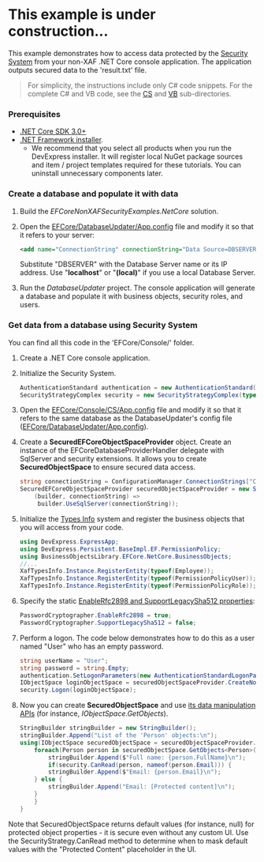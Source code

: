 <!-- default file list -->

# This example is under construction...

This example demonstrates how to access data protected by the [Security System](https://docs.devexpress.com/eXpressAppFramework/113366/concepts/security-system/security-system-overview) from your non-XAF .NET Core console application. The application outputs secured data to the 'result.txt' file.

>For simplicity, the instructions include only C# code snippets. For the complete C# and VB code, see the [CS](CS) and [VB](VB) sub-directories.
 
### Prerequisites
- [.NET Core SDK 3.0+](https://dotnet.microsoft.com/download/dotnet-core)
- [.NET Framework installer](https://www.devexpress.com/Products/Try/).
  - We recommend that you select all  products when you run the DevExpress installer. It will register local NuGet package sources and item / project templates required for these tutorials. You can uninstall unnecessary components later.
  
  
  
### Create a database and populate it with data

1. Build the *EFCoreNonXAFSecurityExamples.NetCore* solution.
2. Open the [EFCore/DatabaseUpdater/App.config](https://github.com/DevExpress-Examples/XAF_how-to-use-the-integrated-mode-of-the-security-system-in-non-xaf-applications-e4908/tree/20.1/EFCore/DatabaseUpdater/App.config) file and modify it so that it refers to your server:
	
	[](#tab/tabid-xml)
	
	```xml
	<add name="ConnectionString" connectionString="Data Source=DBSERVER;Initial Catalog=ConsoleEFCoreTestDB;Integrated Security=True"/>
	```

	Substitute "DBSERVER" with the Database Server name or its IP address. Use "**localhost**" or "**(local)**" if you use a local Database Server.
    
3. Run the *DatabaseUpdater* project. The console application will generate a database and populate it with business objects, security roles, and users.



### Get data from a database using Security System

You can find all this code in the 'EFCore/Console/' folder.

1. Create a .NET Core console application.

2. Initialize the Security System.
	
	[](#tab/tabid-csharp)
	
	```csharp
	AuthenticationStandard authentication = new AuthenticationStandard();
	SecurityStrategyComplex security = new SecurityStrategyComplex(typeof(PermissionPolicyUser), typeof(PermissionPolicyRole), auth);
	```	

3. Open the [EFCore/Console/CS/App.config](https://github.com/DevExpress-Examples/XAF_how-to-use-the-integrated-mode-of-the-security-system-in-non-xaf-applications-e4908/tree/20.1/EFCore/Console/CS/App.config) file and modify it so that it refers to the same database as the DatabaseUpdater's config file ([EFCore/DatabaseUpdater/App.config](https://github.com/DevExpress-Examples/XAF_how-to-use-the-integrated-mode-of-the-security-system-in-non-xaf-applications-e4908/tree/20.1/EFCore/DatabaseUpdater/App.config)).

4. Create a **SecuredEFCoreObjectSpaceProvider** object. Create an instance of the EFCoreDatabaseProviderHandler delegate with SqlServer and security extensions. It allows you to create **SecuredObjectSpace** to ensure secured data access.


	[](#tab/tabid-csharp)
	
	```csharp
	string connectionString = ConfigurationManager.ConnectionStrings["ConnectionString"].ConnectionString;
	SecuredEFCoreObjectSpaceProvider securedObjectSpaceProvider = new SecuredEFCoreObjectSpaceProvider(security, typeof(ConsoleDbContext), XafTypesInfo.Instance, connectionString,
	    (builder, connectionString) =>
	     builder.UseSqlServer(connectionString));
	```

5. Initialize the [Types Info](https://docs.devexpress.com/eXpressAppFramework/113669/concepts/business-model-design/types-info-subsystem) system and register the business objects that you will access from your code.
	
	[](#tab/tabid-csharp)
	
	```csharp
	using DevExpress.ExpressApp;
	using DevExpress.Persistent.BaseImpl.EF.PermissionPolicy;
	using BusinessObjectsLibrary.EFCore.NetCore.BusinessObjects;
	//...
	XafTypesInfo.Instance.RegisterEntity(typeof(Employee));
	XafTypesInfo.Instance.RegisterEntity(typeof(PermissionPolicyUser));
	XafTypesInfo.Instance.RegisterEntity(typeof(PermissionPolicyRole));
	```
6. Specify the static [EnableRfc2898 and SupportLegacySha512 properties](https://docs.devexpress.com/eXpressAppFramework/112649/Concepts/Security-System/Passwords-in-the-Security-System):
	[](#tab/tabid-csharp)
	
	```csharp
	PasswordCryptographer.EnableRfc2898 = true;
	PasswordCryptographer.SupportLegacySha512 = false;
	```

7. Perform a logon. The code below demonstrates how to do this as a user named "User" who has an empty password.

	[](#tab/tabid-csharp)
	
	```csharp
	string userName = "User";
	string password = string.Empty;
	authentication.SetLogonParameters(new AuthenticationStandardLogonParameters(userName, password));
	IObjectSpace loginObjectSpace = securedObjectSpaceProvider.CreateNonsecuredObjectSpace();
	security.Logon(loginObjectSpace);
	```

8. Now you can create **SecuredObjectSpace** and use [its data manipulation APIs](https://docs.devexpress.com/eXpressAppFramework/113711/concepts/data-manipulation-and-business-logic/create-read-update-and-delete-data) (for instance, *IObjectSpace.GetObjects*).

	[](#tab/tabid-csharp)
	
	```csharp
	StringBuilder stringBuilder = new StringBuilder();
	stringBuilder.Append("List of the 'Person' objects:\n");
	using(IObjectSpace securedObjectSpace = securedObjectSpaceProvider.CreateObjectSpace()) {
	    foreach(Person person in securedObjectSpace.GetObjects<Person>()) {
	        stringBuilder.Append($"Full name: {person.FullName}\n");
	        if(security.CanRead(person, nameof(person.Email))) {
		    stringBuilder.Append($"Email: {person.Email}\n");
		} else {
		    stringBuilder.Append("Email: [Protected content]\n");
		}
	    } 
	}
	```

Note that SecuredObjectSpace returns default values (for instance, null) for protected object properties - it is secure even without any custom UI. Use the SecurityStrategy.CanRead method to determine when to mask default values with the "Protected Content" placeholder in the UI.

